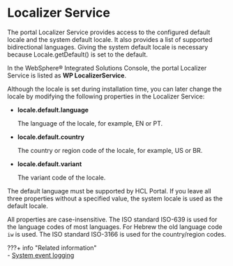 # Localizer Service

The portal Localizer Service provides access to the configured default locale and the system default locale. It also provides a list of supported bidirectional languages. Giving the system default locale is necessary because Locale.getDefault() is set to the default.

In the WebSphere® Integrated Solutions Console, the portal Localizer Service is listed as **WP LocalizerService**.

Although the locale is set during installation time, you can later change the locale by modifying the following properties in the Localizer Service:

-   **locale.default.language**

    The language of the locale, for example, EN or PT.

-   **locale.default.country**

    The country or region code of the locale, for example, US or BR.

-   **locale.default.variant**

    The variant code of the locale.


The default language must be supported by HCL Portal. If you leave all three properties without a specified value, the system locale is used as the default locale.

All properties are case-insensitive. The ISO standard ISO-639 is used for the language codes of most languages. For Hebrew the old language code `iw` is used. The ISO standard ISO-3166 is used for the country/region codes.

???+ info "Related information"  
    -   [System event logging](../../../troubleshooting/logging_and_tracing/adsyslog.md)

